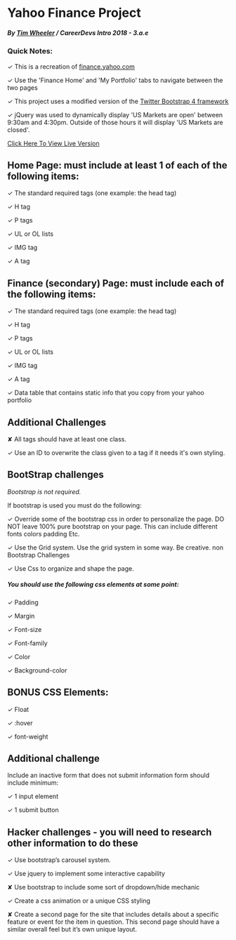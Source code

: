 # Yahoo Finance Project
##### By [Tim Wheeler](https://timwheeler.com) / CareerDevs Intro 2018 - 3.a.e

### Quick Notes:

✓ This is a recreation of [finance.yahoo.com](https://finance.yahoo.com)

✓ Use the 'Finance Home' and 'My Portfolio' tabs to navigate between the two pages

✓ This project uses a modified version of the [Twitter Bootstrap 4 framework](https://getbootstrap.com)

✓ jQuery was used to dynamically display 'US Markets are open' between 9:30am and 4:30pm. Outside of those hours it will display 'US Markets are closed'.


[Click Here To View Live Version](https://timwheelercom.github.io)

## Home Page: must include at least 1 of each of the following items:

✓ The standard required tags (one example: the head tag)

✓ H tag

✓ P tags

✓ UL or OL lists

✓ IMG tag

✓ A tag

## Finance (secondary) Page: must include each of the following items:

✓ The standard required tags (one example: the head tag)

✓ H tag

✓ P tags

✓ UL or OL lists

✓ IMG tag

✓ A tag

✓ Data table that contains static info that you copy from your yahoo portfolio

## Additional Challenges

✘ All tags should have at least one class. 

✓ Use an ID to overwrite the class given to a tag if it needs it's own styling.

## BootStrap challenges
*Bootstrap is not required.*

If bootstrap is used you must do the following:

✓ Override some of the bootstrap css in order to personalize the page. DO NOT leave 100% pure bootstrap on your page. This can include different fonts colors padding Etc.

✓ Use the Grid system. Use the grid system in some way. Be creative.
non Bootstrap Challenges

✓ Use Css to organize and shape the page.

##### You should use the following css elements at some point:

✓ Padding

✓ Margin

✓ Font-size

✓ Font-family

✓ Color

✓ Background-color

## BONUS CSS Elements:

✓ Float

✓ :hover

✓ font-weight

## Additional challenge
Include an inactive form that does not submit information form should include minimum:

✓ 1 input element

✓ 1 submit button

## Hacker challenges - you will need to research other information to do these
✓ Use bootstrap’s carousel system.

✓ Use jquery to implement some interactive capability 

✘ Use bootstrap to include some sort of dropdown/hide mechanic

✓ Create a css animation or a unique CSS styling

✘ Create a second page for the site that includes details about a specific feature or event for the item in question. This second page should have a similar overall feel but it’s own unique layout.
